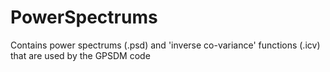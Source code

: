 # PowerSpectrums
Contains power spectrums (.psd) and 'inverse co-variance' functions (.icv) that are used by the GPSDM code
